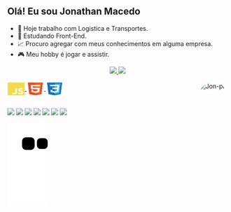 ## Olá! Eu sou Jonathan Macedo

- 🔭 Hoje trabalho com Logistica e Transportes.
- 📖 Estudando Front-End.
- 📈 Procuro agregar com meus conhecimentos em alguma empresa.
- 🎮 Meu hobby é jogar e assistir. 

<div align="center">
  <a href="https://github.com/JonGlazkov">
  <img width="50%" src="https://github-readme-stats.vercel.app/api?username=JonGlazkov&show_icons=true&theme=dark&include_all_commits=true&count_private=true"/>
  <img width="50%" src="https://github-readme-stats.vercel.app/api/top-langs/?username=JonGlazkov&layout=compact&langs_count=7&theme=dark"/>
</div>

<div style="display: inline_block"><br>
  <img align="center" alt="Jon-Js" height="30" width="40" src="https://raw.githubusercontent.com/devicons/devicon/master/icons/javascript/javascript-plain.svg">
  <img align="center" alt="Jon-HTML" height="30" width="40" src="https://raw.githubusercontent.com/devicons/devicon/master/icons/html5/html5-original.svg">
  <img align="center" alt="Jon-CSS" height="30" width="40" src="https://raw.githubusercontent.com/devicons/devicon/master/icons/css3/css3-original.svg">
 <img align="right" alt="Jon-pic" height="170" style="border-radius:50px;" src="https://images-ext-1.discordapp.net/external/9ygP6kLF2ZIL11PAbv9mcnnYkNYVuBwUUSnYGRlKLA0/https/share-cdn.picrew.me/shareImg/org/202201/41153_1qzMKXzM.png">
</div>
  
  
  ##
  
  <div>
  <a href="https://steamcommunity.com/id/Potrinho/" target="_blank"><img src="https://img.shields.io/badge/Steam-000000?style=for-the-badge&logo=steam&logoColor=white" target="_blank"></a>
    <a href="https://account.xbox.com/pt-BR/Profile?xr=mebarnav" target="_blank"><img src="https://img.shields.io/badge/Xbox-107C10?style=for-the-badge&logo=xbox&logoColor=white" target="_blank"></a>
    <a href="https://open.spotify.com/user/12145615518?si=a46ea7b9aec74cc9" target="_blank"><img src="https://img.shields.io/badge/Spotify-1ED760?&style=for-the-badge&logo=spotify&logoColor=white" target="_blank"></a>
 <a href="https://discord.gg/q8yEHQeJXA" target="_blank"><img src="https://img.shields.io/badge/Discord-7289DA?style=for-the-badge&logo=discord&logoColor=white" target="_blank"></a> 
  <a href = "https://account.microsoft.com/?ref=MeControl"><img src="https://img.shields.io/badge/Microsoft_Outlook-0078D4?style=for-the-badge&logo=microsoft-outlook&logoColor=white" target="_blank"></a>
  <a href="" target="_blank"><img src="https://img.shields.io/badge/-LinkedIn-%230077B5?style=for-the-badge&logo=linkedin&logoColor=white" target="_blank"></a>
  <a href="https://www.instagram.com/jonglazkov/" target="_blank"><img src="https://img.shields.io/badge/-Instagram-%23E4405F?style=for-the-badge&logo=instagram&logoColor=white" target="_blank"></a>
 
  ![Snake animation](https://github.com/JonGlazkov/JonGlazkov/blob/output/github-contribution-grid-snake.svg)
  </div>
